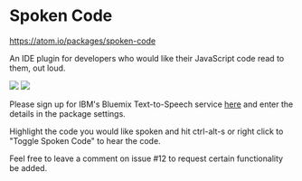 # Spoken Code

https://atom.io/packages/spoken-code

An IDE plugin for developers who would like their JavaScript code read to them, out loud.

![](https://cloud.githubusercontent.com/assets/23223086/23474541/f21976ba-fe68-11e6-9b4a-2b5f898f8e83.png)
![](https://cloud.githubusercontent.com/assets/23223086/23474605/32b18230-fe69-11e6-8121-194218e9cfb5.gif)

Please sign up for IBM's Bluemix Text-to-Speech service [here](https://console.ng.bluemix.net/catalog/services/text-to-speech/) and enter the details in the package settings.

Highlight the code you would like spoken and hit ctrl-alt-s or right click to "Toggle Spoken Code" to hear the code.

Feel free to leave a comment on issue #12 to request certain functionality be added.  

